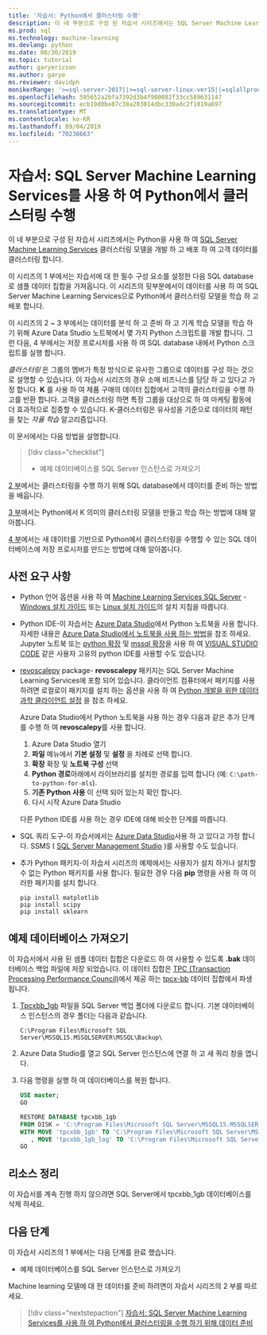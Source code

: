 ```yaml
---
title: '자습서: Python에서 클러스터링 수행'
description: 이 네 부분으로 구성 된 자습서 시리즈에서는 SQL Server Machine Learning Services와 함께 Python을 사용 하 여 SQL database에서 고객의 클러스터링을 수행 합니다.
ms.prod: sql
ms.technology: machine-learning
ms.devlang: python
ms.date: 08/30/2019
ms.topic: tutorial
author: garyericson
ms.author: garye
ms.reviewer: davidph
monikerRange: '>=sql-server-2017||>=sql-server-linux-ver15||=sqlallproducts-allversions'
ms.openlocfilehash: 595652a2bfa7392d3b4f900082f33cc589631147
ms.sourcegitcommit: ecb19d0be87c38a283014dbc330adc2f1819a697
ms.translationtype: MT
ms.contentlocale: ko-KR
ms.lasthandoff: 09/04/2019
ms.locfileid: "70238663"
---
```

# <a name="tutorial-perform-clustering-in-python-with-sql-server-machine-learning-services"></a>자습서: SQL Server Machine Learning Services를 사용 하 여 Python에서 클러스터링 수행

이 네 부분으로 구성 된 자습서 시리즈에서는 Python을 사용 하 여 [SQL Server Machine Learning Services](../what-is-sql-server-machine-learning.md) 클러스터링 모델을 개발 하 고 배포 하 여 고객 데이터를 클러스터링 합니다.

이 시리즈의 1 부에서는 자습서에 대 한 필수 구성 요소를 설정한 다음 SQL database로 샘플 데이터 집합을 가져옵니다. 이 시리즈의 뒷부분에서이 데이터를 사용 하 여 SQL Server Machine Learning Services으로 Python에서 클러스터링 모델을 학습 하 고 배포 합니다.

이 시리즈의 2 ~ 3 부에서는 데이터를 분석 하 고 준비 하 고 기계 학습 모델을 학습 하기 위해 Azure Data Studio 노트북에서 몇 가지 Python 스크립트를 개발 합니다. 그런 다음, 4 부에서는 저장 프로시저를 사용 하 여 SQL database 내에서 Python 스크립트를 실행 합니다.

*클러스터링* 은 그룹의 멤버가 특정 방식으로 유사한 그룹으로 데이터를 구성 하는 것으로 설명할 수 있습니다. 이 자습서 시리즈의 경우 소매 비즈니스를 담당 하 고 있다고 가정 합니다. **K** 를 사용 하 여 제품 구매의 데이터 집합에서 고객의 클러스터링을 수행 하 고를 반환 합니다. 고객을 클러스터링 하면 특정 그룹을 대상으로 하 여 마케팅 활동에 더 효과적으로 집중할 수 있습니다.
K-클러스터링은 유사성을 기준으로 데이터의 패턴을 찾는 *자율 학습* 알고리즘입니다.

이 문서에서는 다음 방법을 설명합니다.

> [!div class="checklist"]
> * 예제 데이터베이스를 SQL Server 인스턴스로 가져오기

[2 부](tutorial-python-clustering-model-prepare-data.md)에서는 클러스터링을 수행 하기 위해 SQL database에서 데이터를 준비 하는 방법을 배웁니다.

[3 부](tutorial-python-clustering-model-build.md)에서는 Python에서 K 의미의 클러스터링 모델을 만들고 학습 하는 방법에 대해 알아봅니다.

[4 부](tutorial-python-clustering-model-deploy.md)에서는 새 데이터를 기반으로 Python에서 클러스터링을 수행할 수 있는 SQL 데이터베이스에 저장 프로시저를 만드는 방법에 대해 알아봅니다.

## <a name="prerequisites"></a>사전 요구 사항

* Python 언어 옵션을 사용 하 여 [Machine Learning Services SQL Server](../what-is-sql-server-machine-learning.md) - [Windows 설치 가이드](../install/sql-machine-learning-services-windows-install.md) 또는 [Linux 설치 가이드](https://docs.microsoft.com/sql/linux/sql-server-linux-setup-machine-learning?toc=%2fsql%2fadvanced-analytics%2ftoc.json&view=sql-server-linux-ver15)의 설치 지침을 따릅니다.

* Python IDE-이 자습서는 [Azure Data Studio](../../azure-data-studio/what-is.md)에서 Python 노트북을 사용 합니다. 자세한 내용은 [Azure Data Studio에서 노트북을 사용 하는 방법](../../azure-data-studio/sql-notebooks.md)을 참조 하세요. Jupyter 노트북 또는 [python 확장](https://marketplace.visualstudio.com/items?itemName=ms-python.python) 및 [mssql 확장](https://marketplace.visualstudio.com/items?itemName=ms-mssql.mssql)을 사용 하 여 [VISUAL STUDIO CODE](https://code.visualstudio.com/docs) 같은 사용자 고유의 python IDE를 사용할 수도 있습니다.

* [revoscalepy](https://docs.microsoft.com/machine-learning-server/python-reference/revoscalepy/revoscalepy-package) package- **revoscalepy** 패키지는 SQL Server Machine Learning Services에 포함 되어 있습니다. 클라이언트 컴퓨터에서 패키지를 사용 하려면 로컬로이 패키지를 설치 하는 옵션을 사용 하 여 [Python 개발을 위한 데이터 과학 클라이언트 설정](../python/setup-python-client-tools-sql.md) 을 참조 하세요.

  Azure Data Studio에서 Python 노트북을 사용 하는 경우 다음과 같은 추가 단계를 수행 하 여 **revoscalepy**를 사용 합니다.

  1. Azure Data Studio 열기
  1. **파일** 메뉴에서 **기본 설정** 및 **설정** 을 차례로 선택 합니다.
  1. **확장** 확장 및 **노트북 구성** 선택
  1. **Python 경로**아래에서 라이브러리를 설치한 경로를 입력 합니다 (예: `C:\path-to-python-for-mls`).
  1. **기존 Python 사용** 이 선택 되어 있는지 확인 합니다.
  1. 다시 시작 Azure Data Studio

  다른 Python IDE를 사용 하는 경우 IDE에 대해 비슷한 단계를 따릅니다.

* SQL 쿼리 도구-이 자습서에서는 [Azure Data Studio](../../azure-data-studio/what-is.md)사용 하 고 있다고 가정 합니다. SSMS ( [SQL Server Management Studio](../../ssms/sql-server-management-studio-ssms.md) )를 사용할 수도 있습니다.

* 추가 Python 패키지-이 자습서 시리즈의 예제에서는 사용자가 설치 하거나 설치할 수 없는 Python 패키지를 사용 합니다. 필요한 경우 다음 **pip** 명령을 사용 하 여 이러한 패키지를 설치 합니다.

  ```console
  pip install matplotlib
  pip install scipy
  pip install sklearn
  ```

## <a name="import-the-sample-database"></a>예제 데이터베이스 가져오기

이 자습서에서 사용 된 샘플 데이터 집합은 다운로드 하 여 사용할 수 있도록 **.bak** 데이터베이스 백업 파일에 저장 되었습니다. 이 데이터 집합은 [TPC (Transaction Processing Performance Council)](http://www.tpc.org/default.asp)에서 제공 하는 [tpcx-bb](http://www.tpc.org/tpcx-bb/default.asp) 데이터 집합에서 파생 됩니다.

1. [Tpcxbb_1gb](https://sqlchoice.blob.core.windows.net/sqlchoice/static/tpcxbb_1gb.bak) 파일을 SQL Server 백업 폴더에 다운로드 합니다. 기본 데이터베이스 인스턴스의 경우 폴더는 다음과 같습니다.

   `C:\Program Files\Microsoft SQL Server\MSSQL15.MSSQLSERVER\MSSQL\Backup\`

1. Azure Data Studio를 열고 SQL Server 인스턴스에 연결 하 고 새 쿼리 창을 엽니다.

1. 다음 명령을 실행 하 여 데이터베이스를 복원 합니다.

   ```sql
   USE master;
   GO

   RESTORE DATABASE tpcxbb_1gb
   FROM DISK = 'C:\Program Files\Microsoft SQL Server\MSSQL15.MSSQLSERVER\MSSQL\Backup\tpcxbb_1gb.bak'
   WITH MOVE 'tpcxbb_1gb' TO 'C:\Program Files\Microsoft SQL Server\MSSQL15.MSSQLSERVER\MSSQL\DATA\tpcxbb_1gb.mdf'
      , MOVE 'tpcxbb_1gb_log' TO 'C:\Program Files\Microsoft SQL Server\MSSQL15.MSSQLSERVER\MSSQL\DATA\tpcxbb_1gb.ldf';
   GO
   ```

## <a name="clean-up-resources"></a>리소스 정리

이 자습서를 계속 진행 하지 않으려면 SQL Server에서 tpcxbb_1gb 데이터베이스를 삭제 하세요.

## <a name="next-steps"></a>다음 단계

이 자습서 시리즈의 1 부에서는 다음 단계를 완료 했습니다.

* 예제 데이터베이스를 SQL Server 인스턴스로 가져오기

Machine learning 모델에 대 한 데이터를 준비 하려면이 자습서 시리즈의 2 부를 따르세요.

> [!div class="nextstepaction"]
> [자습서: SQL Server Machine Learning Services를 사용 하 여 Python에서 클러스터링을 수행 하기 위해 데이터 준비](tutorial-python-clustering-model-prepare-data.md)
